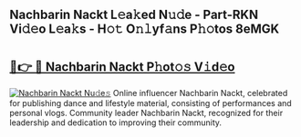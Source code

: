 ## Nachbarin Nackt L𝚎a𝚔ed N𝚞𝚍e - Part-RKN Vi𝚍𝚎o L𝚎a𝚔s - H𝚘𝚝 O𝚗𝚕yf𝚊ns P𝚑𝚘tos 8eMGK

# <h2><a href="http://kf25tqr.oniu.top/?m=Nachbarin+Nackt">🔗👉 🔴 Nachbarin Nackt P𝚑ot𝚘𝚜 V𝚒d𝚎o</a></h2>

[![Nachbarin Nackt Nu𝚍e𝚜](https://i.imgur.com/0qMVB7G.gif)](http://kf25tqr.oniu.top/?m=Nachbarin+Nackt)
Online influencer Nachbarin Nackt, celebrated for publishing dance and lifestyle material, consisting of performances and personal vlogs. Community leader Nachbarin Nackt, recognized for their leadership and dedication to improving their community.  
